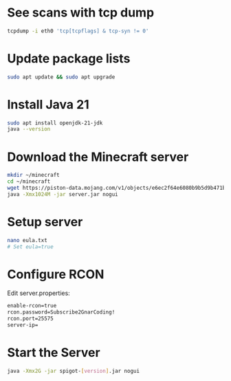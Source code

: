 # See scans with tcp dump
```bash
tcpdump -i eth0 'tcp[tcpflags] & tcp-syn != 0'
```

# Update package lists
```bash
sudo apt update && sudo apt upgrade
```

# Install Java 21
```bash
sudo apt install openjdk-21-jdk
java --version
```

# Download the Minecraft server
```bash
mkdir ~/minecraft
cd ~/minecraft
wget https://piston-data.mojang.com/v1/objects/e6ec2f64e6080b9b5d9b471b291c33cc7f509733/server.jar
java -Xmx1024M -jar server.jar nogui
```

# Setup server
```bash
nano eula.txt
# Set eula=true
```

# Configure RCON
Edit server.properties:
```bash
enable-rcon=true
rcon.password=Subscribe2GnarCoding!
rcon.port=25575
server-ip=
```

# Start the Server
```bash
java -Xmx2G -jar spigot-[version].jar nogui
```